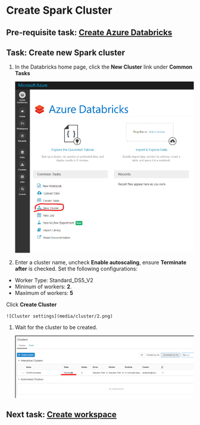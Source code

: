 
# Create Spark Cluster

## Pre-requisite task: [Create Azure Databricks](create-azure-databricks.md)

## Task: Create new Spark cluster

1. In the Databricks home page, click the **New Cluster** link under **Common Tasks**

    ![New cluster](media/cluster/1.png)
    
1. Enter a cluster name, uncheck **Enable autoscaling**,  ensure **Terminate after** is checked. Set the following configurations:

* Worker Type: Standard_DS5_V2
* Mininum of workers: **2**. 
* Maximum of workers:  **5**

Click **Create Cluster**

    ![Cluster settings](media/cluster/2.png)

1. Wait for the cluster to be created.

    ![Cluster creation](media/cluster/3.png)

## Next task: [Create workspace](create-workspace.md)
